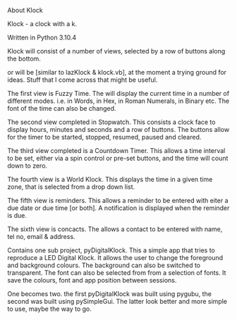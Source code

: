 About Klock

Klock - a clock with a k.

Written in Python 3.10.4

Klock will consist of a number of views, selected by a row of buttons along the bottom.

or will be [similar to lazKlock & klock.vb], at the moment a trying ground for ideas.
Stuff that I come across that might be useful.

The first view is Fuzzy Time.
    The will display the current time in a number of different modes.
        i.e. in Words, in Hex, in Roman Numerals, in Binary etc.
    The font of the time can also be changed.

The second view completed in Stopwatch.
    This consists a clock face to display hours, minutes and seconds and a row of buttons.
    The buttons allow for the timer to be started, stopped, resumed, paused and cleared.

The third view completed is a Countdown Timer.
    This allows a time interval to be set, either via a spin control or pre-set buttons,
    and the time will count down to zero.

The fourth view is a World Klock.
    This displays the time in a given time zone, that is selected from a drop down list.

The fifth view is reminders.
    This allows a reminder to be entered with eiter a due date or due time [or both].
    A notification is displayed when the reminder is due.

The sixth view is concacts.
    The allows a contact to be entered with name, tel no, email & address.


Contains one sub project, pyDigitalKlock.
    This a simple app that tries to reproduce a LED Digital Klock.
    It allows the user to change the foreground and background colours.
    The background can also be switched to transparent.
    The font can also be selected from from a selection of fonts.
    It save the colours, font and app position between sessions.

One becomes two.
    the first pyDigitalKlock was built using pygubu, the second was built using pySimpleGui.
    The latter look better and more simple to use, maybe the way to go.


